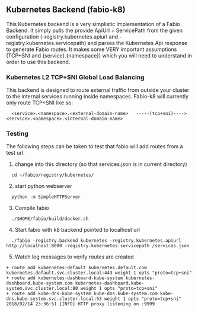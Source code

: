 ## Kubernetes Backend (fabio-k8)
This Kubernetes backend is a very simplistic implementation of a Fabio Backend. It simply pulls the provide ApiUrl + ServicePath from the given configuration (-registry.kubernetes.apiurl and -registry.kubernetes.servicepath) and parses the Kubernetes Api response to generate Fabio routes.  It makes some VERY important assumptions (TCP+SNI and {service}.{namespace}) which you will need to understand in order to use this backend.

### Kubernetes L2 TCP+SNI Global Load Balancing
This backend is designed to route external traffic from outside your cluster to the internal services running inside namespaces.  Fabio-k8 will currently only route TCP+SNI like so:
```
  <service>.<namespace>.<external-domain-name>   -----(tcp+sni)---->   <service>.<namespace>.<internal-domain-name>
```

### Testing
The following steps can be taken to test that fabio will add routes from a test url.

1. change into this directory (so that services.json is in current directory)
```
  cd ~/fabio/registry/kubernetes/
```

2. start python webserver
```
  python -m SimpleHTTPServer
```

3. Compile fabio
```
  ./$HOME/fabio/build/docker.sh
```

4. Start fabio with k8 backend pointed to localhost url
```
  ./fabio -registry.backend kubernetes -registry.kubernetes.apiurl http://localhost:8000 -registry.kubernetes.servicepath /services.json
```

5. Watch log messages to verify routes are created
```
+ route add kubernetes-default kubernetes.default.com kubernetes.default.svc.cluster.local:443 weight 1 opts "proto=tcp+sni"
+ route add kubernetes-dashboard-kube-system kubernetes-dashboard.kube-system.com kubernetes-dashboard.kube-system.svc.cluster.local:80 weight 1 opts "proto=tcp+sni"
+ route add kube-dns-kube-system kube-dns.kube-system.com kube-dns.kube-system.svc.cluster.local:53 weight 1 opts "proto=tcp+sni"
2018/02/14 23:36:51 [INFO] HTTP proxy listening on :9999
```
